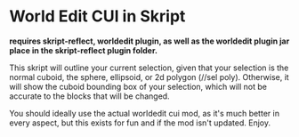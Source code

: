 # World Edit CUI in Skript

**requires skript-reflect, worldedit plugin, as well as the worldedit plugin jar place in the skript-reflect plugin folder.**

This skript will outline your current selection, given that your selection is the normal cuboid, the sphere, ellipsoid, or 2d polygon (//sel poly).
Otherwise, it will show the cuboid bounding box of your selection, which will not be accurate to the blocks that will be changed.

You should ideally use the actual worldedit cui mod, as it's much better in every aspect, but this exists for fun and if the mod isn't updated. Enjoy.